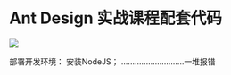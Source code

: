 # Ant Design 实战课程配套代码

<img src="https://gw.alipayobjects.com/zos/rmsportal/DReQIejdcJPeaXWEDKDe.png" />

部署开发环境：
安装NodeJS；
............................一堆报错

